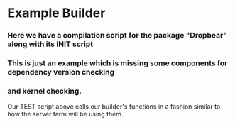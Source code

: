 # Example Builder

### Here we have a compilation script for the package "Dropbear" along with its INIT script
### This is just an example which is missing some components for dependency version checking
### and kernel checking.

Our TEST script above calls our builder's functions in a fashion similar to how the server farm will be using them.
